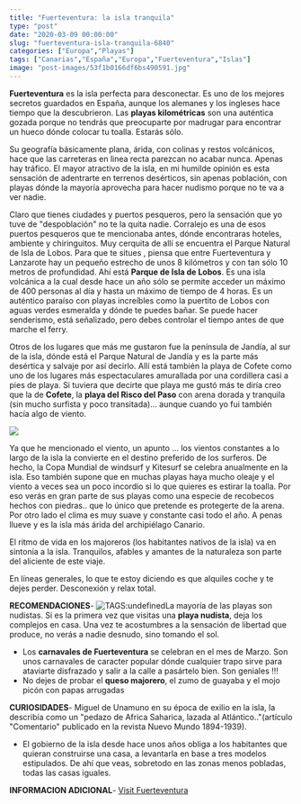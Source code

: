 ```yaml
---
title: "Fuerteventura: la isla tranquila"
type: "post"
date: "2020-03-09 00:00:00"
slug: "fuerteventura-isla-tranquila-6840"
categories: ["Europa","Playas"]
tags: ["Canarias","España","Europa","Fuerteventura","Islas"]
image: "post-images/53f1b0166df6bs490591.jpg"
---
```


**Fuerteventura** es la isla perfecta para desconectar. Es uno de los mejores secretos guardados en España, aunque los alemanes y los ingleses hace tiempo que la descubrieron. Las **playas kilométricas** son una auténtica gozada porque no tendrás que preocuparte por madrugar para encontrar un hueco dónde colocar tu toalla. Estarás sólo.  
  
Su geografía básicamente plana, árida, con colinas y restos volcánicos, hace que las carreteras en linea recta parezcan no acabar nunca. Apenas hay tráfico. El mayor atractivo de la isla, en mi humilde opinión es esta sensación de adentrarte en terrenos desérticos, sin apenas población, con playas dónde la mayoría aprovecha para hacer nudismo porque no te va a ver nadie.  
  
Claro que tienes ciudades y puertos pesqueros, pero la sensación que yo tuve de "despoblación" no te la quita nadie. Corralejo es una de esos puertos pesqueros que te mencionaba antes, dónde encontraras hoteles, ambiente y chiringuitos. Muy cerquita de allí se encuentra el Parque Natural de Isla de Lobos. Para que te situes , piensa que entre Fuerteventura y Lanzarote hay un pequeño estrecho de unos 8 kilómetros y con tan sólo 10 metros de profundidad. Ahí está **Parque de Isla de Lobos**. Es una isla volcánica a la cual desde hace un año sólo se permite acceder un máximo de 400 personas al día y hasta un máximo de tiempo de 4 horas. Es un auténtico paraíso con playas increíbles como la puertito de Lobos con aguas verdes esmeralda y dónde te puedes bañar. Se puede hacer senderismo, está señalizado, pero debes controlar el tiempo antes de que marche el ferry.  
  
Otros de los lugares que más me gustaron fue la península de Jandía, al sur de la isla, dónde está el Parque Natural de Jandía y es la parte más desértica y salvaje por así decirlo. Allí está también la playa de Cofete como uno de los lugares más espectaculares amurallada por una cordillera casi a pies de playa. Si tuviera que decirte que playa me gustó más te diría creo que la de **Cofete**, la **playa del Risco del Paso** con arena dorada y tranquila (sin mucho surfista y poco transitada)... aunque cuando yo fui también hacía algo de viento.  
  
![](post-images/53f1b0166df6bs490591.jpg)  
  
Ya que he mencionado el viento, un apunto ... los vientos constantes a lo largo de la isla la convierte en el destino preferido de los surferos. De hecho, la Copa Mundial de windsurf y Kitesurf se celebra anualmente en la isla. Eso también supone que en muchas playas haya mucho oleaje y el viento a veces sea un poco incordio si lo que quieres es estirar la toalla. Por eso verás en gran parte de sus playas como una especie de recobecos hechos con piedras.. que lo único que pretende es protegerte de la arena. Por otro lado el clima es muy suave y constante casi todo el año. A penas llueve y es la isla más árida del archipiélago Canario.  
  
   
  
El ritmo de vida en los majoreros (los habitantes nativos de la isla) va en sintonia a la isla. Tranquilos, afables y amantes de la naturaleza son parte del aliciente de este viaje.  
  
En líneas generales, lo que te estoy diciendo es que alquiles coche y te dejes perder. Desconexión y relax total.  
  
**RECOMENDACIONES**- ![ TAGS:undefined](post-images/53f1b2b8db128s143772.jpg "Fuerteventura by alfaltendolf ")La mayoría de las playas son nudistas. Si es la primera vez que visitas una **playa nudista**, deja los complejos en casa. Una vez te acostumbres a la sensación de libertad que produce, no verás a nadie desnudo, sino tomando el sol.
- Los **carnavales de Fuerteventura** se celebran en el mes de Marzo. Son unos carnavales de caracter popular dónde cualquier trapo sirve para ataviarte disfrazado y salir a la calle a pasártelo bien. Son geniales !!!
- No dejes de probar el **queso majorero**, el zumo de guayaba y el mojo picón con papas arrugadas

**CURIOSIDADES**- Miguel de Unamuno en su época de exilio en la isla, la describía como un "pedazo de Africa Saharica, lazada al Atlántico.."(artículo "Comentario" publicado en la revista Nuevo Mundo 1894-1939).
- El gobierno de la isla desde hace unos años obliga a los habitantes que quieran construirse una casa, a levantarla en base a tres modelos estipulados. De ahí que veas, sobretodo en las zonas menos pobladas, todas las casas iguales.

**INFORMACION ADICIONAL**- [Visit Fuerteventura ](http://visitfuerteventura.es/)